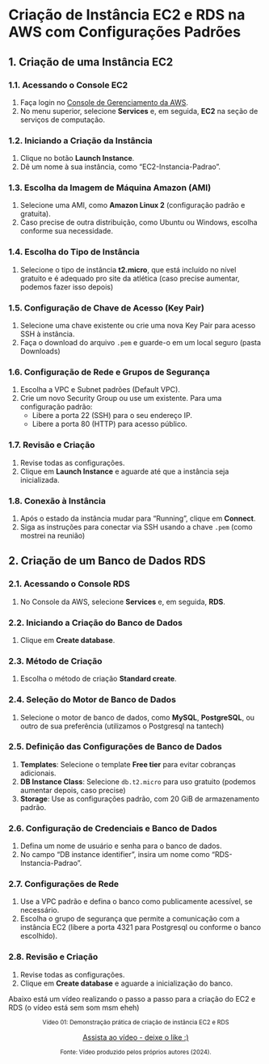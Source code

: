 # Criação de Instância EC2 e RDS na AWS com Configurações Padrões

## 1. Criação de uma Instância EC2

### 1.1. Acessando o Console EC2

1. Faça login no [Console de Gerenciamento da AWS](https://aws.amazon.com/).
2. No menu superior, selecione **Services** e, em seguida, **EC2** na seção de serviços de computação.

### 1.2. Iniciando a Criação da Instância

1. Clique no botão **Launch Instance**.
2. Dê um nome à sua instância, como “EC2-Instancia-Padrao”.

### 1.3. Escolha da Imagem de Máquina Amazon (AMI)

1. Selecione uma AMI, como **Amazon Linux 2** (configuração padrão e gratuita).
2. Caso precise de outra distribuição, como Ubuntu ou Windows, escolha conforme sua necessidade.

### 1.4. Escolha do Tipo de Instância

1. Selecione o tipo de instância **t2.micro**, que está incluído no nível gratuito e é adequado pro site da atlética (caso precise aumentar, podemos fazer isso depois)

### 1.5. Configuração de Chave de Acesso (Key Pair)

1. Selecione uma chave existente ou crie uma nova Key Pair para acesso SSH à instância.
2. Faça o download do arquivo `.pem` e guarde-o em um local seguro (pasta Downloads)

### 1.6. Configuração de Rede e Grupos de Segurança

1. Escolha a VPC e Subnet padrões (Default VPC).
2. Crie um novo Security Group ou use um existente. Para uma configuração padrão:
   - Libere a porta 22 (SSH) para o seu endereço IP.
   - Libere a porta 80 (HTTP) para acesso público.

### 1.7. Revisão e Criação

1. Revise todas as configurações.
2. Clique em **Launch Instance** e aguarde até que a instância seja inicializada.

### 1.8. Conexão à Instância

1. Após o estado da instância mudar para “Running”, clique em **Connect**.
2. Siga as instruções para conectar via SSH usando a chave `.pem` (como mostrei na reunião)

## 2. Criação de um Banco de Dados RDS

### 2.1. Acessando o Console RDS

1. No Console da AWS, selecione **Services** e, em seguida, **RDS**.

### 2.2. Iniciando a Criação do Banco de Dados

1. Clique em **Create database**.

### 2.3. Método de Criação

1. Escolha o método de criação **Standard create**.

### 2.4. Seleção do Motor de Banco de Dados

1. Selecione o motor de banco de dados, como **MySQL**, **PostgreSQL**, ou outro de sua preferência (utilizamos o Postgresql na tantech)

### 2.5. Definição das Configurações de Banco de Dados

1. **Templates**: Selecione o template **Free tier** para evitar cobranças adicionais.
2. **DB Instance Class**: Selecione `db.t2.micro` para uso gratuito (podemos aumentar depois, caso precise)
3. **Storage**: Use as configurações padrão, com 20 GiB de armazenamento padrão.

### 2.6. Configuração de Credenciais e Banco de Dados

1. Defina um nome de usuário e senha para o banco de dados.
2. No campo “DB instance identifier”, insira um nome como “RDS-Instancia-Padrao”.

### 2.7. Configurações de Rede

1. Use a VPC padrão e defina o banco como publicamente acessível, se necessário.
2. Escolha o grupo de segurança que permite a comunicação com a instância EC2 (libere a porta 4321 para Postgresql ou conforme o banco escolhido).

### 2.8. Revisão e Criação

1. Revise todas as configurações.
2. Clique em **Create database** e aguarde a inicialização do banco.

Abaixo está um vídeo realizando o passo a passo para a criação do EC2 e RDS (o vídeo está sem som msm eheh)

<div align="center">

<sub>Vídeo 01: Demonstração prática de criação de instância EC2 e RDS</sub>

[Assista ao vídeo - deixe o like :)](https://drive.google.com/drive/folders/1bPhuXwScS-OXeQx0HeDUxxhDw6g8cnAp?usp=sharing) 

<sup>Fonte: Vídeo produzido pelos próprios autores (2024).</sup>

</div>
